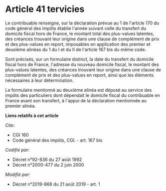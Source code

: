 # Article 41 tervicies

Le contribuable renseigne, sur la déclaration prévue au 1 de l'article 170 du code général des impôts établie l'année suivant
celle du transfert du domicile fiscal hors de France, le montant total des plus-values latentes, des créances trouvant leur
origine dans une clause de complément de prix et des plus-values en report, imposables en application des premier et deuxième
alinéas du 1 du I et du II de l'article 167 bis du même code. 

Sont précisés, sur un formulaire distinct, la date du transfert du domicile fiscal hors de France, l'adresse du nouveau
domicile fiscal, le montant des plus-values latentes, des créances trouvant leur origine dans une clause de complément de
prix et des plus-values en report, ainsi que les éléments nécessaires à leur détermination. 

Le formulaire mentionné au deuxième alinéa est déposé au service des impôts des particuliers dont dépendait le domicile
fiscal du contribuable en France avant son transfert, à l'appui de la déclaration mentionnée au premier alinéa.

**Liens relatifs à cet article**

_Cite_:

  - CGI 160
  - Code général des impôts, CGI. - art. 167 bis

_Codifié par_:

  - Décret n°92-836 du 27 août 1992
  - Décret n°2000-477 du 2 juin 2000

_Modifié par_:

  - Décret n°2019-868 du 21 août 2019 - art. 1
